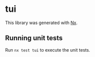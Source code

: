 # tui

This library was generated with [Nx](https://nx.dev).

## Running unit tests

Run `nx test tui` to execute the unit tests.

